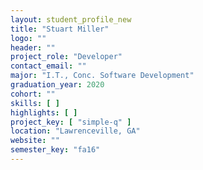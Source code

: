 ```yaml
---
layout: student_profile_new
title: "Stuart Miller"
logo: ""
header: ""
project_role: "Developer"
contact_email: ""
major: "I.T., Conc. Software Development"
graduation_year: 2020
cohort: ""
skills: [ ]
highlights: [ ]
project_key: [ "simple-q" ]
location: "Lawrenceville, GA"
website: ""
semester_key: "fa16"
---
```

